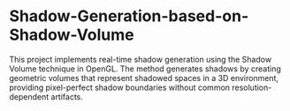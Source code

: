# Shadow-Generation-based-on-Shadow-Volume
This project implements real-time shadow generation using the Shadow Volume technique in OpenGL. The method generates shadows by creating geometric volumes that represent shadowed spaces in a 3D environment, providing pixel-perfect shadow boundaries without common resolution-dependent artifacts.
